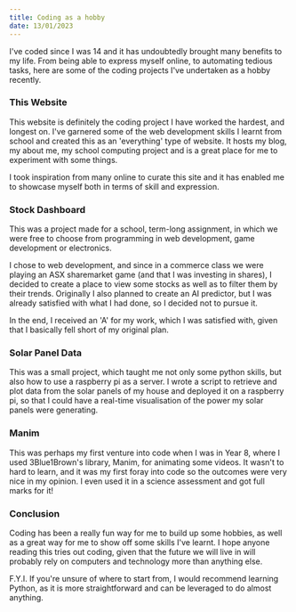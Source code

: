 ```yaml
---
title: Coding as a hobby
date: 13/01/2023
---
```


I've coded since I was 14 and it has undoubtedly brought many benefits to my life. From being able to express myself online, to automating tedious tasks, here are some of the coding projects I've undertaken as a hobby recently.

### This Website

This website is definitely the coding project I have worked the hardest, and longest on. I've garnered some of the web development skills I learnt from school and created this as an 'everything' type of website. It hosts my blog, my about me, my school computing project and is a great place for me to experiment with some things.

I took inspiration from many online to curate this site and it has enabled me to showcase myself both in terms of skill and expression.

### Stock Dashboard

This was a project made for a school, term-long assignment, in which we were free to choose from programming in web development, game development or electronics.

I chose to web development, and since in a commerce class we were playing an ASX sharemarket game (and that I was investing in shares), I decided to create a place to view some stocks as well as to filter them by their trends. Originally I also planned to create an AI predictor, but I  was already satisfied with what I had done, so I decided not to pursue it.

In the end, I received an 'A' for my work, which I was satisfied with, given that I basically fell short of my original plan.

### Solar Panel Data

This was a small project, which taught me not only some python skills, but also how to use a raspberry pi as a server. I wrote a script to retrieve and plot data from the solar panels of my house and deployed it on a raspberry pi, so that I could have a real-time visualisation of the power my solar panels were generating.

### Manim

This was perhaps my first venture into code when I was in Year 8, where I used 3Blue1Brown's library, Manim, for animating some videos. It wasn't to hard to learn, and it was my first foray into code so the outcomes were very nice in my opinion. I even used it in a science assessment and got full marks for it!

### Conclusion

Coding has been a really fun way for me to build up some hobbies, as well as a great way for me to show off some skills I've learnt. I hope anyone reading this tries out coding, given that the future we will live in will probably rely on computers and technology more than anything else.

F.Y.I. If you're unsure of where to start from, I would recommend learning Python, as it is more straightforward and can be leveraged to do almost anything.